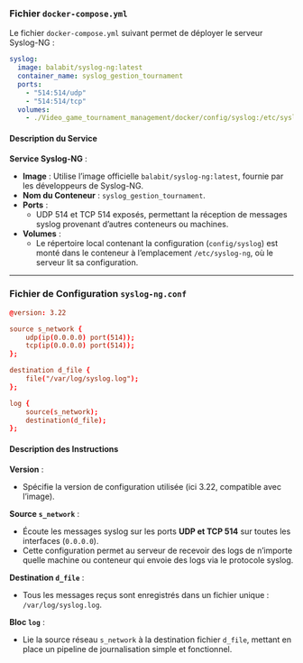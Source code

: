### Fichier `docker-compose.yml`

Le fichier `docker-compose.yml` suivant permet de déployer le serveur Syslog-NG :

```yaml
syslog:
  image: balabit/syslog-ng:latest
  container_name: syslog_gestion_tournament
  ports:
    - "514:514/udp"
    - "514:514/tcp"
  volumes:
    - ./Video_game_tournament_management/docker/config/syslog:/etc/syslog-ng
```

#### Description du Service

**Service Syslog-NG** :

- **Image** : Utilise l’image officielle `balabit/syslog-ng:latest`, fournie par les développeurs de Syslog-NG.
- **Nom du Conteneur** : `syslog_gestion_tournament`.
- **Ports** :
    - UDP 514 et TCP 514 exposés, permettant la réception de messages syslog provenant d’autres conteneurs ou machines.
- **Volumes** :
    - Le répertoire local contenant la configuration (`config/syslog`) est monté dans le conteneur à l’emplacement `/etc/syslog-ng`, où le serveur lit sa configuration.

---

### Fichier de Configuration `syslog-ng.conf`

```conf
@version: 3.22

source s_network {
    udp(ip(0.0.0.0) port(514));
    tcp(ip(0.0.0.0) port(514));
};

destination d_file {
    file("/var/log/syslog.log");
};

log {
    source(s_network);
    destination(d_file);
};
```

#### Description des Instructions

**Version** :

- Spécifie la version de configuration utilisée (ici 3.22, compatible avec l’image).

**Source `s_network`** :

- Écoute les messages syslog sur les ports **UDP et TCP 514** sur toutes les interfaces (`0.0.0.0`).
- Cette configuration permet au serveur de recevoir des logs de n’importe quelle machine ou conteneur qui envoie des logs via le protocole syslog.

**Destination `d_file`** :

- Tous les messages reçus sont enregistrés dans un fichier unique : `/var/log/syslog.log`.

**Bloc `log`** :

- Lie la source réseau `s_network` à la destination fichier `d_file`, mettant en place un pipeline de journalisation simple et fonctionnel.
